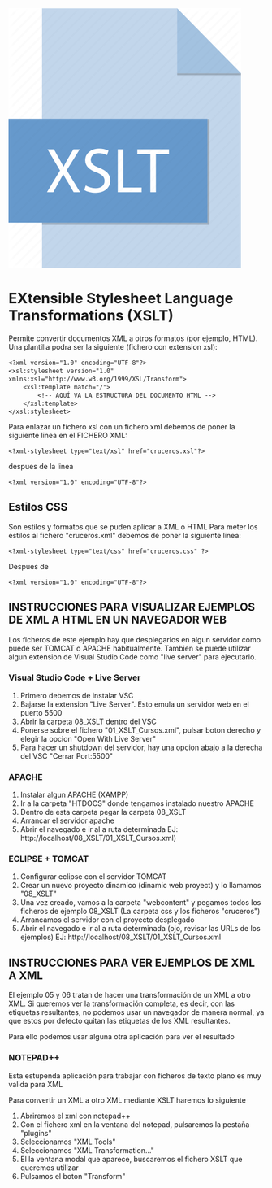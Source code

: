 ![XSLT](img/xslt.png "Aprende XSLT!!")
# EXtensible Stylesheet Language Transformations (XSLT)

Permite convertir documentos XML a otros formatos (por ejemplo, HTML). Una plantilla podra ser la siguiente (fichero con extension xsl):

	<?xml version="1.0" encoding="UTF-8"?>
	<xsl:stylesheet version="1.0" xmlns:xsl="http://www.w3.org/1999/XSL/Transform">
		<xsl:template match="/">
			<!-- AQUÍ VA LA ESTRUCTURA DEL DOCUMENTO HTML -->
		</xsl:template>
	</xsl:stylesheet>

Para enlazar un fichero xsl con un fichero xml debemos de poner la 
siguiente linea en el FICHERO XML:

	<?xml-stylesheet type="text/xsl" href="cruceros.xsl"?>
	
despues de la linea

	<?xml version="1.0" encoding="UTF-8"?>


## Estilos CSS

Son estilos y formatos que se puden aplicar a XML o HTML
Para meter los estilos al fichero "cruceros.xml" debemos de poner
la siguiente linea:

	<?xml-stylesheet type="text/css" href="cruceros.css" ?>

Despues de 

	<?xml version="1.0" encoding="UTF-8"?>

## INSTRUCCIONES PARA VISUALIZAR EJEMPLOS DE XML A HTML EN UN NAVEGADOR WEB

Los ficheros de este ejemplo hay que desplegarlos en algun servidor como puede ser TOMCAT o APACHE
habitualmente. Tambien se puede utilizar algun extension de Visual Studio Code como "live server"
para ejecutarlo.

### Visual Studio Code + Live Server

1. Primero debemos de instalar VSC
2. Bajarse la extension "Live Server". Esto emula un servidor web en el puerto 5500
3. Abrir la carpeta 08_XSLT dentro del VSC
4. Ponerse sobre el fichero "01_XSLT_Cursos.xml", pulsar boton derecho y elegir la opcion
"Open With Live Server"
5. Para hacer un shutdown del servidor, hay una opcion abajo a la derecha del VSC "Cerrar Port:5500"

### APACHE

1. Instalar algun APACHE (XAMPP) 
2. Ir a la carpeta "HTDOCS" donde tengamos instalado nuestro APACHE
3. Dentro de esta carpeta pegar la carpeta 08_XSLT
4. Arrancar el servidor apache
4. Abrir el navegado e ir al a ruta determinada EJ: http://localhost/08_XSLT/01_XSLT_Cursos.xml)

### ECLIPSE + TOMCAT

1. Configurar eclipse con el servidor TOMCAT
2. Crear un nuevo proyecto dinamico (dinamic web proyect) y lo llamamos "08_XSLT"
3. Una vez creado, vamos a la carpeta "webcontent" y pegamos todos los ficheros de ejemplo 08_XSLT (La carpeta css y los ficheros "cruceros")
4. Arrancamos el servidor con el proyecto desplegado
5. Abrir el navegado e ir al a ruta determinada (ojo, revisar las URLs de los ejemplos) EJ: http://localhost/08_XSLT/01_XSLT_Cursos.xml

## INSTRUCCIONES PARA VER EJEMPLOS DE XML A XML

El ejemplo 05 y 06 tratan de hacer una transformación de un XML a otro XML. Si queremos ver la transformación completa, es decir, con las etiquetas resultantes, no podemos usar un navegador de manera normal, ya que estos por defecto quitan las etiquetas de los XML resultantes.

Para ello podemos usar alguna otra aplicación para ver el resultado

### NOTEPAD++

Esta estupenda aplicación para trabajar con ficheros de texto plano es muy valida para XML

Para convertir un XML a otro XML mediante XSLT haremos lo siguiente

1. Abriremos el xml con notepad++
2. Con el fichero xml en la ventana del notepad, pulsaremos la pestaña "plugins"
3. Seleccionamos  "XML Tools"
4. Seleccionamos "XML Transformation..." 
5. El la ventana modal que aparece, buscaremos el fichero XSLT que queremos utilizar
6. Pulsamos el boton "Transform"
